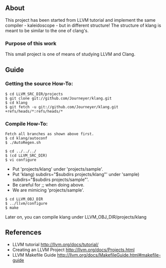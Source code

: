 
## About
This project has been started from LLVM tutorial and implement the same compiler - kaleidoscope - but in different structure!
The structure of klang is meant to be similar to the one of clang's.

### Purpose of this work
This small project is one of means of studying LLVM and Clang.

## Guide
### Getting the source How-To:

```
$ cd LLVM_SRC_DIR/projects
$ git clone git://github.com/Journeyer/klang.git
$ cd klang
$ git fetch -u git://github.com/Journeyer/klang.git +refs/heads/*:refs/heads/*
```

### Compile How-To:

```
Fetch all branches as shown above first.
$ cd klang/autoconf
$ ./AutoRegen.sh
```

```
$ cd ../../../
$ (cd LLVM_SRC_DIR)
$ vi configure
```
- Put 'projects/klang' under 'projects/sample'.
- Put 'klang)       subdirs="$subdirs projects/klang"' under 'sample)       subdirs="$subdirs projects/sample"'.
- Be careful for ;; when doing above.
- We are mimicing 'projects/sample'.

```
$ cd LLVM_OBJ_DIR
$ ../llvm/configure
$ make
```

Later on, you can compile klang under LLVM_OBJ_DIR/projects/klang


## References
- LLVM tutorial               http://llvm.org/docs/tutorial/
- Creating an LLVM Project    http://llvm.org/docs/Projects.html
- LLVM Makefile Guide         http://llvm.org/docs/MakefileGuide.html#makefile-guide

